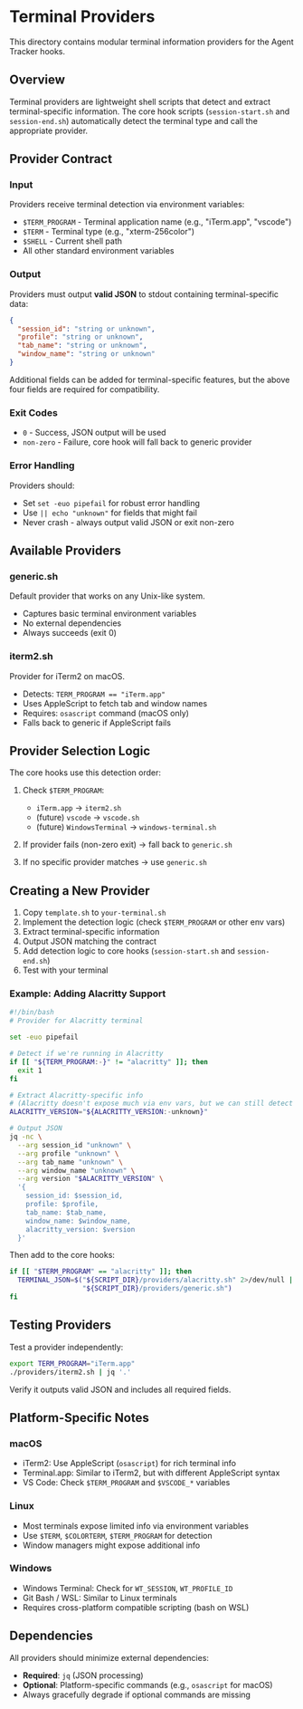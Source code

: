 # Terminal Providers

This directory contains modular terminal information providers for the Agent Tracker hooks.

## Overview

Terminal providers are lightweight shell scripts that detect and extract terminal-specific information. The core hook scripts (`session-start.sh` and `session-end.sh`) automatically detect the terminal type and call the appropriate provider.

## Provider Contract

### Input
Providers receive terminal detection via environment variables:
- `$TERM_PROGRAM` - Terminal application name (e.g., "iTerm.app", "vscode")
- `$TERM` - Terminal type (e.g., "xterm-256color")
- `$SHELL` - Current shell path
- All other standard environment variables

### Output
Providers must output **valid JSON** to stdout containing terminal-specific data:

```json
{
  "session_id": "string or unknown",
  "profile": "string or unknown",
  "tab_name": "string or unknown",
  "window_name": "string or unknown"
}
```

Additional fields can be added for terminal-specific features, but the above four fields are required for compatibility.

### Exit Codes
- `0` - Success, JSON output will be used
- `non-zero` - Failure, core hook will fall back to generic provider

### Error Handling
Providers should:
- Set `set -euo pipefail` for robust error handling
- Use `|| echo "unknown"` for fields that might fail
- Never crash - always output valid JSON or exit non-zero

## Available Providers

### generic.sh
Default provider that works on any Unix-like system.
- Captures basic terminal environment variables
- No external dependencies
- Always succeeds (exit 0)

### iterm2.sh
Provider for iTerm2 on macOS.
- Detects: `TERM_PROGRAM == "iTerm.app"`
- Uses AppleScript to fetch tab and window names
- Requires: `osascript` command (macOS only)
- Falls back to generic if AppleScript fails

## Provider Selection Logic

The core hooks use this detection order:

1. Check `$TERM_PROGRAM`:
   - `iTerm.app` → `iterm2.sh`
   - (future) `vscode` → `vscode.sh`
   - (future) `WindowsTerminal` → `windows-terminal.sh`

2. If provider fails (non-zero exit) → fall back to `generic.sh`

3. If no specific provider matches → use `generic.sh`

## Creating a New Provider

1. Copy `template.sh` to `your-terminal.sh`
2. Implement the detection logic (check `$TERM_PROGRAM` or other env vars)
3. Extract terminal-specific information
4. Output JSON matching the contract
5. Add detection logic to core hooks (`session-start.sh` and `session-end.sh`)
6. Test with your terminal

### Example: Adding Alacritty Support

```bash
#!/bin/bash
# Provider for Alacritty terminal

set -euo pipefail

# Detect if we're running in Alacritty
if [[ "${TERM_PROGRAM:-}" != "alacritty" ]]; then
  exit 1
fi

# Extract Alacritty-specific info
# (Alacritty doesn't expose much via env vars, but we can still detect it)
ALACRITTY_VERSION="${ALACRITTY_VERSION:-unknown}"

# Output JSON
jq -nc \
  --arg session_id "unknown" \
  --arg profile "unknown" \
  --arg tab_name "unknown" \
  --arg window_name "unknown" \
  --arg version "$ALACRITTY_VERSION" \
  '{
    session_id: $session_id,
    profile: $profile,
    tab_name: $tab_name,
    window_name: $window_name,
    alacritty_version: $version
  }'
```

Then add to the core hooks:
```bash
if [[ "$TERM_PROGRAM" == "alacritty" ]]; then
  TERMINAL_JSON=$("${SCRIPT_DIR}/providers/alacritty.sh" 2>/dev/null || \
                  "${SCRIPT_DIR}/providers/generic.sh")
fi
```

## Testing Providers

Test a provider independently:
```bash
export TERM_PROGRAM="iTerm.app"
./providers/iterm2.sh | jq '.'
```

Verify it outputs valid JSON and includes all required fields.

## Platform-Specific Notes

### macOS
- iTerm2: Use AppleScript (`osascript`) for rich terminal info
- Terminal.app: Similar to iTerm2, but with different AppleScript syntax
- VS Code: Check `$TERM_PROGRAM` and `$VSCODE_*` variables

### Linux
- Most terminals expose limited info via environment variables
- Use `$TERM`, `$COLORTERM`, `$TERM_PROGRAM` for detection
- Window managers might expose additional info

### Windows
- Windows Terminal: Check for `WT_SESSION`, `WT_PROFILE_ID`
- Git Bash / WSL: Similar to Linux terminals
- Requires cross-platform compatible scripting (bash on WSL)

## Dependencies

All providers should minimize external dependencies:
- **Required**: `jq` (JSON processing)
- **Optional**: Platform-specific commands (e.g., `osascript` for macOS)
- Always gracefully degrade if optional commands are missing
